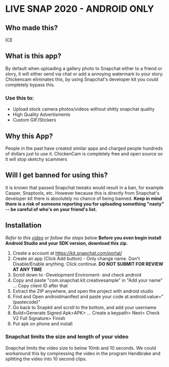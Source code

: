 # LIVE SNAP 2020 - ANDROID ONLY

## Who made this?
ICE 

## What is this app?
By default when uploading a gallery photo to Snapchat either to a friend or story, it will either send via chat or add a annoying watermark to your story. Chickencam eliminates this, by using Snapchat's developer kit you could completely bypass this.
### Use this to:
* Upload stock camera photos/videos without shitty snapchat quality
* High Quality Advertisments
* Custom GIF/Stickers

## Why this App?
People in the past have created similar apps and charged people hundreds of dollars just to use it. ChickenCam is completely free and open source so it will stop sketchy scammers

## Will I get banned for using this?
It is known that passed Snapchat tweaks would result in a ban, for example Casper, Snaptools, etc. However because this is directly from Snapchat's developer kit there is absolutely no chance of being banned. **Keep in mind there is a risk of someone reporting you for uploading something "nasty" -- be careful of who's on your friend's list.**

## Installation
*Refer to this [video](https://youtu.be/2FkhBCqLKNY) or follow the steps below*
**Before you even begin install Android Studio and your SDK version, download this zip.**
1. Create a account at https://kit.snapchat.com/portal/
  2. Create an app (Click Add button) - Only change name. Don't Disable/Enable anything. Click continue.
  **DO NOT SUBMIT FOR REVIEW AT ANY TIME**
  4. Scroll down to -Development Enviroment- and check android
  5. Copy and paste "com.snapchat.kit.creativesample" in "Add your name" ... Copy client ID after that
  6. Extract the ZIP anywhere, and open the project with android studio
  7. Find and Open androidmanifest and paste your code at android:value="(pastecode)"
  8. Go back to Snapkit and scroll to the bottom, and add your username
  9. Build>Generate Signed Apk>APK> ... Create a keypath> Next> Check V2 Full Signature> Finish
  10. Put apk on phone and install
  
 
  
  ### Snapchat limits the size and length of your video
  Snapchat limits the video size to below 10mb and 10 seconds. We could workaround this by compressing the video in the program Handbrake and splitting the video into 10 second clips.
  
